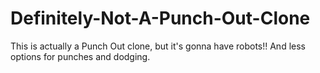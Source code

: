 # Definitely-Not-A-Punch-Out-Clone
This is actually a Punch Out clone,  but it's gonna have robots!! And less options for punches and dodging.
